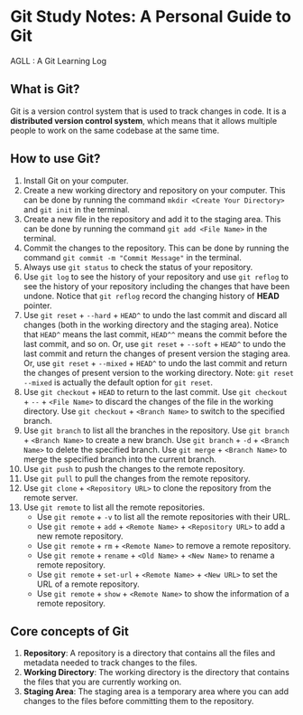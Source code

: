 
# Git Study Notes: A Personal Guide to Git

AGLL : A Git Learning Log

## What is Git?

Git is a version control system that is used to track changes in code. It is a **distributed version control system**, which means that it allows multiple people to work on the same codebase at the same time.

## How to use Git?

1. Install Git on your computer.
2. Create a new working directory and repository on your computer. This can be done by running the command `mkdir <Create Your Directory>` and `git init` in the terminal.
3. Create a new file in the repository and add it to the staging area. This can be done by running the command `git add <File Name>` in the terminal.
4. Commit the changes to the repository. This can be done by running the command `git commit -m "Commit Message"` in the terminal.
5. Always use `git status` to check the status of your repository.
6. Use `git log` to see the history of your repository and use `git reflog` to see the history of your repository including the changes that have been undone. Notice that `git reflog` record the changing history of **HEAD** pointer.
7. Use `git reset` + `--hard` + `HEAD^` to undo the last commit and discard all changes (both in the working directory and the staging area). Notice that `HEAD^` means the last commit, `HEAD^^` means the commit before the last commit, and so on. Or, use `git reset` + `--soft` + `HEAD^` to undo the last commit and return the changes of present version the staging area. Or, use `git reset` + `--mixed` + `HEAD^` to undo the last commit and return the changes of present version to the working directory. Note: `git reset --mixed` is actually the default option for `git reset`.
8. Use `git checkout` + `HEAD` to return to the last commit. Use `git checkout` + `--` + `<File Name>` to discard the changes of the file in the working directory. Use `git checkout` + `<Branch Name>` to switch to the specified branch.
9. Use `git branch` to list all the branches in the repository. Use `git branch` + `<Branch Name>` to create a new branch. Use `git branch` + `-d` + `<Branch Name>` to delete the specified branch. Use `git merge` + `<Branch Name>` to merge the specified branch into the current branch.
10. Use `git push` to push the changes to the remote repository.
11. Use `git pull` to pull the changes from the remote repository.
12. Use `git clone` + `<Repository URL>` to clone the repository from the remote server.
13. Use `git remote` to list all the remote repositories.
    - Use `git remote` + `-v` to list all the remote repositories with their URL.
    - Use `git remote` + `add` + `<Remote Name>` + `<Repository URL>` to add a new remote repository.
    - Use `git remote` + `rm` + `<Remote Name>` to remove a remote repository.
    - Use `git remote` + `rename` + `<Old Name>` + `<New Name>` to rename a remote repository.
    - Use `git remote` + `set-url` + `<Remote Name>` + `<New URL>` to set the URL of a remote repository.
    - Use `git remote` + `show` + `<Remote Name>` to show the information of a remote repository.

## Core concepts of Git

1. **Repository**: A repository is a directory that contains all the files and metadata needed to track changes to the files.
2. **Working Directory**: The working directory is the directory that contains the files that you are currently working on.
3. **Staging Area**: The staging area is a temporary area where you can add changes to the files before committing them to the repository.
